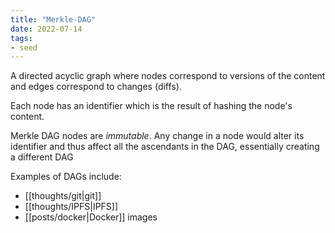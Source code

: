 ```yaml
---
title: "Merkle-DAG"
date: 2022-07-14
tags:
- seed
---
```


A directed acyclic graph where nodes correspond to versions of the content and edges correspond to changes (diffs).

Each node has an identifier which is the result of hashing the node's content.

Merkle DAG nodes are _immutable_. Any change in a node would alter its identifier and thus affect all the ascendants in the DAG, essentially creating a different DAG

Examples of DAGs include:
- [[thoughts/git|git]]
- [[thoughts/IPFS|IPFS]]
- [[posts/docker|Docker]] images